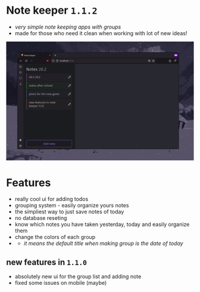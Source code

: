 # Note keeper `1.1.2`
- *very simple note keeping apps with groups*
- made for those who need it clean when working with lot of new ideas!

![demo image](demo.png)

# Features
- really cool ui for adding todos
- grouping system - easily organize yours notes
- the simpliest way to just save notes of today
- no database reseting
- know which notes you have taken yesterday, today and easily organize them
- change the colors of each group
- - *it means the default title when making group is the date of today*

## new features in `1.1.0`
- absolutely new ui for the group list and adding note
- fixed some issues on mobile (maybe)